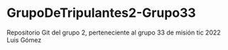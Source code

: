 # GrupoDeTripulantes2-Grupo33
Repositorio Git del grupo 2, perteneciente al grupo 33 de misión tic 2022
Luis Gómez
